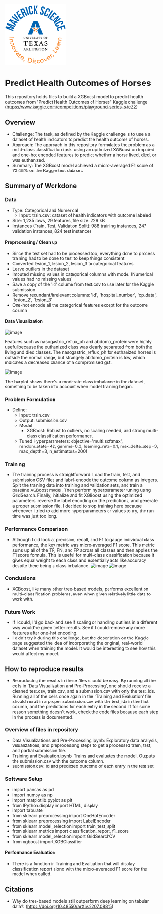 ![](UTA-DataScience-Logo.png)

# Predict Health Outcomes of Horses

This repository holds files to build a XGBoost model to predict health outcomes from "Predict Health Outcomes of Horses" Kaggle challenge (https://www.kaggle.com/competitions/playground-series-s3e22) 

## Overview

  * Challenge: The task, as defined by the Kaggle challenge is to use a a dataset of health indicators to predict the health outcome of horses.
  * Approach: The approach in this repository formulates the problem as a multi-class classification task, using an optimized XGBoost on imputed and one-hot encoded features to predict whether a horse lived, died, or was euthanized.
  * Summary: The XGBoost model achieved a micro-averaged F1 score of 73.48% on the Kaggle test dataset.
## Summary of Workdone

### Data

  * Type: Categorical and Numerical
    * Input: train.csv: dataset of health indicators with outcome labeled
  * Size: 1,235 rows, 29 features, file size: 229 kB
  * Instances (Train, Test, Validation Split): 988 training instances, 247 validation instances, 824 test instances

#### Preprocessing / Clean up
* Since the test set had to be processed too, everything done to process training had to be done to test to keep things consistent
* Converted lesion_1, lesion_2, lesion_3 to categorical features
* Leave outliers in the dataset
* Imputed missing values in categorical columns with mode. (Numerical values had no missing values)
* Save a copy of the 'id' column from test.csv to use later for the Kaggle submission
* Remove redundant/irrelevant columns: 'id', 'hospital_number', 'cp_data', 'lesion_2', 'lesion_3'
* One-hot encode all the categorical features except for the outcome column

#### Data Visualization

![image](https://github.com/user-attachments/assets/a9a3a618-1bcd-4374-ba22-255d89564d2b)

Features such as nasogastric_reflux_ph and abdomo_protein were highly useful because the euthanized class was clearly separated from both the living and died classes. The nasogastric_reflux_ph for euthanized horses is outside the normal range, but strangely abdomo_protein is low, which indicates a decreased chance of a compromised gut.

![image](https://github.com/user-attachments/assets/b63215d8-84b8-4235-b936-85a81e7ec1e9)

The barplot shows there's a moderate class imbalance in the dataset, something to be taken into account when model training began.


### Problem Formulation

* Define:
  * Input: train.csv
  * Output: submission.csv
  * Model
    * XGBoost: Robust to outliers, no scaling needed, and strong multi-class classification performance.
  * Tuned Hyperparameters: objective='multi:softmax', random_state=42, gamma=0.3, learning_rate=0.1, max_delta_step=3, max_depth=3, n_estimators=200)

### Training

* The training process is straightforward: Load the train, test, and submission CSV files and label-encode the outcome column as integers. Split the training data into training and validation sets, and train a baseline XGBoost model. Then perform hyperparameter tuning using GridSearch. Finally, initialize and fit XGBoost using the optimized parameters, reverse the label encoding on the predictions, and generate a proper submission file. I decided to stop training here because whenever I tried to add more hyperparameters or values to try, the run time was just too long. 

### Performance Comparison

* Although I did look at precision, recall, and F1 to gauge individual class performance, the key metric was micro-averaged F1 score. This metric sums up all of the TP, FN, and FP across all classes and then applies the F1 score formula. This is useful for multi-class classification because it gives equal weight to each class and essentially acts like accuracy despite there being a class imbalance.
![image](https://github.com/user-attachments/assets/ba2e2942-bc30-4ea4-af2b-06b5ce593f0a)
![image](https://github.com/user-attachments/assets/d8f3626e-4f5e-4c25-8771-bf44c56440b5)

### Conclusions

* XGBoost, like many other tree-based models, performs excellent on multi-classification problems, even when given relatively little data to work with.

### Future Work

* If I could, I'd go back and see if scaling or handling outliers in a different way would've given better results. See if I could remove any more features after one-hot encoding.
* I didn't try it during this challenge, but the description on the Kaggle page suggested the idea of incorporating the original, real-world dataset when training the model. It would be interesting to see how this would affect my model.
  
## How to reproduce results

* Reproducing the results in these files should be easy. By running all the cells in 'Data Visualization and Pre-Processing', one should receive a cleaned test.csv, train.csv, and a submission.csv with only the test_ids. Running all of the cells once again in the 'Training and Evaluation' file should result in a proper submission.csv with the test_ids in the first column, and the predictions for each entry in the second. If for some reason something doesn't work, check the code files because each step in the process is documented.

### Overview of files in repository

  * Data Visualizations and Pre-Processing.ipynb: Exploratory data analysis, visualizations, and preprocessing steps to get a processed train, test, and partial submission file.
  * Training and Evaluation.ipynb: Trains and evaluates the model. Outputs the submission.csv with the outcome column. 
  * submission.csv: id and predicted outcome of each entry in the test set

### Software Setup
* import pandas as pd
* import numpy as np
* import matplotlib.pyplot as plt
* from IPython.display import HTML, display
* import tabulate
* from sklearn.preprocessing import OneHotEncoder
* from sklearn.preprocessing import LabelEncoder
* from sklearn.model_selection import train_test_split
* from sklearn.metrics import classification_report, f1_score
* from sklearn.model_selection import GridSearchCV
* from xgboost import XGBClassifier

#### Performance Evaluation

* There is a function in Training and Evaluation that will display classification report along with the micro-averaged F1 score for the model when called.

## Citations

* Why do tree-based models still outperform deep learning on tabular data?: (https://doi.org/10.48550/arXiv.2207.08815) 
